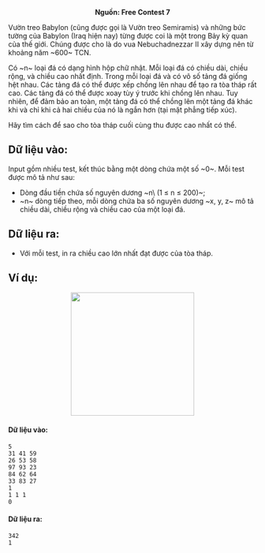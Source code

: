 **<center>Nguồn: Free Contest 7</center>**

Vườn treo Babylon (cũng được gọi là Vườn treo Semiramis) và những bức tường của Babylon (Iraq hiện nay) từng được coi là một trong Bảy kỳ quan của thế giới. Chúng được cho là do vua Nebuchadnezzar II xây dựng nên từ khoảng năm ~600~ TCN.

Có ~n~ loại đá có dạng hình hộp chữ nhật. Mỗi loại đá có chiều dài, chiều rộng, và chiều cao nhất định. Trong mỗi loại đá và có vô số tảng đá giống hệt nhau. Các tảng đá có thể được xếp chồng lên nhau để tạo ra tòa tháp rất cao. Các tảng đá có thể được xoay tùy ý trước khi chồng lên nhau. Tuy nhiên, để đảm bảo an toàn, một tảng đá có thể chồng lên một tảng đá khác khi và chỉ khi cả hai chiều của nó là ngắn hơn (tại mặt phẳng tiếp xúc).

Hãy tìm cách để sao cho tòa tháp cuối cùng thu được cao nhất có thể.

## Dữ liệu vào:
Input gồm nhiều test, kết thúc bằng một dòng chứa một số ~0~. Mỗi test được mô tả như sau:
- Dòng đầu tiền chứa số nguyên dương ~n\ (1 ≤ n ≤ 200)~;
- ~n~ dòng tiếp theo, mỗi dòng chứa ba số nguyên dương ~x, y, z~ mô tả chiều dài, chiều rộng và chiều cao của một loại đá.

## Dữ liệu ra:
- Với mỗi test, in ra chiều cao lớn nhất đạt được của tòa tháp.

## Ví dụ:
<center><img src="/images/problems/2048/babylontower.png" width=250px /></center>

#### Dữ liệu vào:
```
5
31 41 59
26 53 58
97 93 23
84 62 64
33 83 27
1
1 1 1
0
```

#### Dữ liệu ra:
```
342
1
```